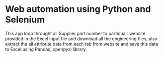 # Web automation using Python and Selenium

This app loop throught all Supplier part number to particualr website provided in the Excel input file and download all the engineering files, also extract the all attribute data from each tab from website and save this data to Excel using Pandas, openpyxl library.

